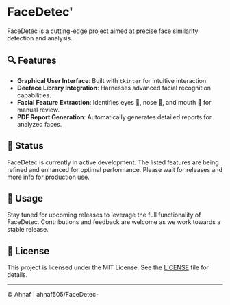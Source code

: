 # FaceDetec'

FaceDetec is a cutting-edge project aimed at precise face similarity detection and analysis.

## 🔍 Features

- **Graphical User Interface**: Built with `tkinter` for intuitive interaction.
- **Deeface Library Integration**: Harnesses advanced facial recognition capabilities.
- **Facial Feature Extraction**: Identifies eyes 👀, nose 👃, and mouth 👄 for manual review.
- **PDF Report Generation**: Automatically generates detailed reports for analyzed faces.

## 🚀 Status

FaceDetec is currently in active development. The listed features are being refined and enhanced for optimal performance. Please wait for releases and more info for production use.

## 📝 Usage

Stay tuned for upcoming releases to leverage the full functionality of FaceDetec. Contributions and feedback are welcome as we work towards a stable release.

## 📄 License

This project is licensed under the MIT License. See the [LICENSE](LICENSE) file for details.

---

© Ahnaf | ahnaf505/FaceDetec-
